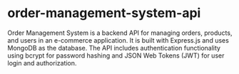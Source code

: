 # order-management-system-api
Order Management System is a backend API for managing orders, products, and users in an e-commerce application. It is built with Express.js and uses MongoDB as the database. The API includes authentication functionality using bcrypt for password hashing and JSON Web Tokens (JWT) for user login and authorization.
